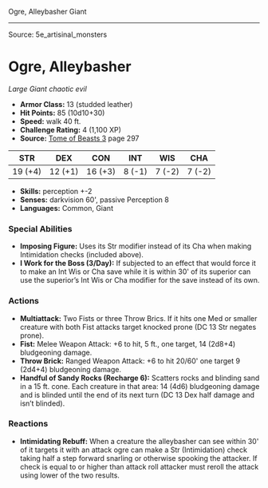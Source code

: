 <MonsterName/>Ogre, Alleybasher</MonsterName>
<CreatureType/>Giant</CreatureType>



---

Source: 5e_artisinal_monsters

# Ogre, Alleybasher

*Large* *Giant* *chaotic evil*

- **Armor Class:** 13 (studded leather)
- **Hit Points:** 85 (10d10+30)
- **Speed:** walk 40 ft.
- **Challenge Rating:** 4 (1,100 XP)
- **Source:** [Tome of Beasts 3](https://koboldpress.com/kpstore/product/tome-of-beasts-3-for-5th-edition/) page 297

| STR | DEX | CON | INT | WIS | CHA |
| --- | --- | --- | --- | --- | --- |
| 19 (+4) | 12 (+1) | 16 (+3) | 8 (-1) | 7 (-2) | 7 (-2) |

- **Skills:** perception +-2
- **Senses:** darkvision 60', passive Perception 8
- **Languages:** Common, Giant

### Special Abilities

- **Imposing Figure:** Uses its Str modifier instead of its Cha when making Intimidation checks (included above).
- **I Work for the Boss (3/Day):** If subjected to an effect that would force it to make an Int Wis or Cha save while it is within 30' of its superior can use the superior’s Int Wis or Cha modifier for the save instead of its own.

### Actions

- **Multiattack:** Two Fists or three Throw Brics. If it hits one Med or smaller creature with both Fist attacks target knocked prone (DC 13 Str negates prone).
- **Fist:** Melee Weapon Attack: +6 to hit, 5 ft., one target, 14 (2d8+4) bludgeoning damage.
- **Throw Brick:** Ranged Weapon Attack: +6 to hit 20/60' one target 9 (2d4+4) bludgeoning damage.
- **Handful of Sandy Rocks (Recharge 6):** Scatters rocks and blinding sand in a 15 ft. cone. Each creature in that area: 14 (4d6) bludgeoning damage and is blinded until the end of its next turn (DC 13 Dex half damage and isn’t blinded).

### Reactions

- **Intimidating Rebuff:** When a creature the alleybasher can see within 30' of it targets it with an attack ogre can make a Str (Intimidation) check taking half a step forward snarling or otherwise spooking the attacker. If check is equal to or higher than attack roll attacker must reroll the attack using lower of the two results.




